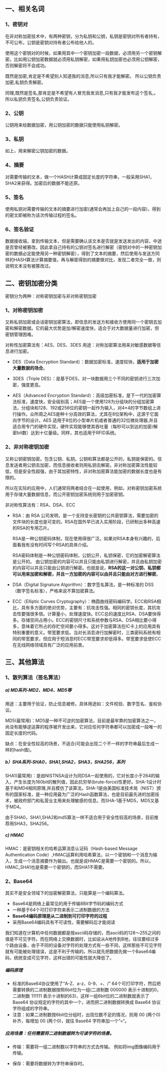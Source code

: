 ## 一、相关名词
### 1、密钥对
在非对称加密技术中，有两种密钥，分为私钥和公钥，私钥是密钥对所有者持有，不可公布，公钥是密钥对持有者公布给他人的。

使用这个密钥对的时候，如果用其中一个密钥加密一段数据，必须用另一个密钥解密。比如用公钥加密数据就必须用私钥解密，如果用私钥加密也必须用公钥解密，否则解密将不会成功。

既然是加密,肯定是不希望别人知道我的消息,所以只有我才能解密。
所以公钥负责加密,私钥负责解密。

同理,既然是签名,那肯定是不希望有人冒充我发消息,只有我才能发布这个签名,。
所以私钥负责签名,公钥负责验证。

### 2、公钥
公钥用来给数据加密，用公钥加密的数据只能使用私钥解密。

### 3、私钥

如上，用来解密公钥加密的数据。

### 4、摘要
对需要传输的文本，做一个HASH计算成固定长度的字符串，一般采用SHA1，SHA2来获得。加密后的数据不能还原。

### 5、签名
使用私钥对需要传输的文本的摘要进行加密(通常会再加上自己的一段内容)，得到的密文即被称为该次传输过程的签名。

### 6、签名验证
数据接收端，拿到传输文本，但是需要确认该文本是否就是发送发出的内容，中途是否曾经被篡改。因此拿自己持有的公钥对签名进行解密（密钥对中的一种密钥加密的数据必定能使用另一种密钥解密），得到了文本的摘要，然后使用与发送方同样的HASH算法计算摘要值，再与解密得到的摘要做对比，发现二者完全一致，则说明文本没有被篡改过。

## 二、密钥加密分类
密钥分为两种：对称密钥加密与非对称密钥加密

### 1、对称密钥加密
又称私钥加密或会话密钥加密算法，即信息的发送方和接收方使用同一个密钥去加密和解密数据。它的最大优势是加/解密速度快，适合于对大数据量进行加密，但密钥管理困难。

对称性加密算法有：AES、DES、3DES
用途：对称加密算法用来对敏感数据等信息进行加密。

* DES（Data Encryption Standard）：数据加密标准，速度较快，**适用于加密大量数据的场合**。

* 3DES（Triple DES）：是基于DES，对一块数据用三个不同的密钥进行三次加密，强度更高。

* AES（Advanced Encryption Standard）：高级加密标准，是下一代的加密算法标准，速度快，安全级别高；AES是一个使用128为分组块的分组加密算法，分组块和128、192或256位的密钥一起作为输入，对4×4的字节数组上进行操作。众所周之AES是种十分高效的算法，尤其在8位架构中，这源于它面向字节的设计。AES 适用于8位的小型单片机或者普通的32位微处理器,并且适合用专门的硬件实现，硬件实现能够使其吞吐量（每秒可以到达的加密/解密bit数）达到十亿量级。同样，其也适用于RFID系统。


### 2、非对称密钥加密
又称公钥密钥加密。包含公钥、私钥。公钥和算法都是公开的，私钥是保密的。信息发送者用公钥去加密，而信息接收者则用私钥去解密。非对称加密算法性能较低，但是安全性超强，由于其加密特性，非对称加密算法能加密的数据长度也是有限的。

所以在实际的应用中，人们通常将两者结合在一起使用，例如，对称密钥加密系统用于存储大量数据信息，而公开密钥加密系统则用于加密密钥。

非对称性算法有：RSA、DSA、ECC
* RSA：由 RSA 公司发明，是一个支持变长密钥的公共密钥算法，需要加密的文件块的长度也是可变的。RSA在国外早已进入实用阶段，已研制出多种高速的RSA的专用芯片。

    RSA是一种公钥密码体制，现在使用得很广泛。如果对RSA本身有兴趣的，后面看我有没有时间写个RSA的具体介绍。

    RSA密码体制是一种公钥密码体制，公钥公开，私钥保密，它的加密解密算法是公开的。 由公钥加密的内容可以并且只能由私钥进行解密，并且由私钥加密的内容可以并且只能由公钥进行解密。也就是说，**RSA的这一对公钥、私钥都可以用来加密和解密，并且一方加密的内容可以由并且只能由对方进行解密**。

* DSA（Digital Signature Algorithm）：数字签名算法，是一种标准的 DSS（数字签名标准），严格来说不算加密算法。

* ECC（Elliptic Curves  Cryptography）：椭圆曲线密码编码学。ECC和RSA相比，具有多方面的绝对优势，主要有：抗攻击性强。相同的密钥长度，其抗攻击性要强很多倍。计算量小，处理速度快。ECC总的速度比RSA、DSA要快得多。存储空间占用小。ECC的密钥尺寸和系统参数与RSA、DSA相比要小得多，意味着它所占的存贮空间要小得多。这对于加密算法在IC卡上的应用具有特别重要的意义。带宽要求低。当对长消息进行加解密时，三类密码系统有相同的带宽要求，但应用于短消息时ECC带宽要求却低得多。带宽要求低使ECC在无线网络领域具有广泛的应用前景。

## 三、其他算法
### 1、散列算法（签名算法）

##### a) MD系列-MD2、MD4、MD5等

用途：主要用于验证，防止信息被修。具体用途如：文件校验、数字签名、鉴权协议。

MD5(最常用)：MD5是一种不可逆的加密算法，目前是最牢靠的加密算法之一，尚没有能够逆运算的程序被开发出来，它对应任何字符串都可以加密成一段唯一的固定长度的代码。

缺点：在安全性较高的场景，不适合(可能会出现二个不一样的字符串最后生成一样的hash值)。

##### b）SHA系列-SHA0，SHA1,SHA2，SHA3，SHA256，系列

SHA1(最常用)：是由NISTNSA设计为同DSA一起使用的，它对长度小于264的输入，产生长度为160bit的散列值，因此抗穷举(brute-force)性更好。SHA-1设计时基于和MD4相同原理,并且模仿了该算法。SHA-1是由美国标准技术局（NIST）颁布的国家标准，是一种应用最为广泛的Hash函数算法，也是目前最先进的加密技术，被政府部门和私营业主用来处理敏感的信息。而SHA-1基于MD5，MD5又基于MD4。

由于SHA0，SHA1,SHA2和md5算法一样不适合用于安全性较高的场景，目前推荐用SHA3，SHA256。

##### c) HMAC

HMAC：是密钥相关的哈希运算消息认证码（Hash-based Message Authentication Code）,HMAC运算利用哈希算法，以一个密钥和一个消息为输入，生成一个消息摘要作为输出。也就是说HMAC是需要一个密钥的。所以，HMAC_SHA1也是需要一个密钥的，而SHA1不需要。

### 2、Base64
其实不是安全领域下的加密解密算法，只能算是一个编码算法。

* Base64是网络上最常见的用于传输8Bit字节码的编码方式
* 一种基于64个可打印字符来表示二进制数据的方法
* **Base64编码原理是从二进制到可打印字符的过程**
* 采用Base64编码具有不可读性，需要解码后才能阅读

我们知道在计算机中任何数据都是按ascii码存储的，而ascii码的128～255之间的值是不可见字符。而在网络上交换数据时，比如说从A地传到B地，往往要经过多个路由设备，由于不同的设备对字符的处理方式有一些不同，这样那些不可见字符就有可能被处理错误，这是不利于传输的。所以就先把数据先做一个Base64编码，统统变成可见字符，这样出错的可能性就大降低了。

##### 编码原理
* 标准的Base64协议使用了“A-Z、a-z、0-9、+、/” 64个可打印字符，然后把需要转换的二进制数据按照6bit位为一组(二进制数 000000 表示十进制的0，二进制数 111111 表示十进制的63)，这样一组6bit位的二进制数就表示了 Base64 协议规定的字符的其中一个，进而把二进制数据转换成 Base64 协议字符组成的字符串。
* 注意：如果二进制数按6bit位分组时，出现位数不足的情况，则用 00 (两个0) 补齐，每增加 00 (两个0)，就往 Base64 字符串加一个”=“。

##### 应用场景：任何需要将二进制数据转为可读字符的场景。
* 传输：需要将一组二进制数以字符串的方式去传输。
    例如将img图像编码用于传输。

* 保存：需要将数据转为字符串保存时。



 